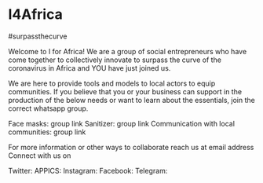 # I4Africa
#surpassthecurve


Welcome to I for Africa!
We are a group of social entrepreneurs who have come together to collectively innovate to surpass the curve of the coronavirus in Africa and YOU have just joined us.

We are here to provide tools and models to local actors to equip communities. 
If you believe that you or your business can support in the production of the below needs or want to learn about the essentials, join the correct whatsapp group. 

Face masks: group link
Sanitizer: group link 
Communication with local communities: group link

For more information or other ways to collaborate reach us at email address
Connect with us on 

Twitter:
APPICS: 
Instagram:
Facebook:
Telegram: